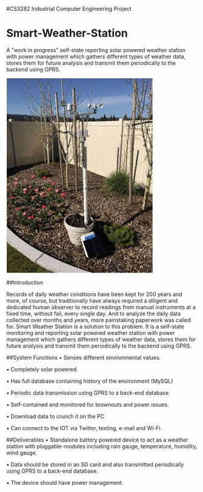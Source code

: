 #CS3282 Industrial Computer Engineering Project

# Smart-Weather-Station
A "work in progress" self-state reporting solar powered weather station with power management which gathers different types of weather data, stores them for future analysis and transmit them periodically to the backend using GPRS.

![Smart Weather Sattion](https://github.com/KajanM/Smart-Weather-Station/blob/master/SmartWeatherStation.JPG?raw=true)

##Introduction

Records of daily weather conditions have been kept for 200 years and more, of course, but traditionally have always required a diligent and dedicated human observer to record readings from manual instruments at a fixed time, without fail, every single day. And to analyze the daily data collected over months and years, more painstaking paperwork was called for. Smart Weather Station is a solution to this problem. It is a self-state monitoring and reporting solar powered weather station with power management which gathers different types of weather data, stores them for future analysis and transmit them periodically to the backend using GPRS.

##System Functions
•	Senses different environmental values.

•	Completely solar powered.

•	Has full database containing history of the environment (MySQL)

•	Periodic data transmission using GPRS to a back-end database.

•	Self-contained and monitored for brownouts and power issues.

•	Download data to crunch it on the PC

•	Can connect to the IOT via Twitter, texting, e-mail and Wi-Fi.


##Deliverables
•	Standalone battery powered device to act as a weather station with pluggable-modules including rain gauge, temperature, humidity, wind gauge.

•	Data should be stored in an SD card and also transmitted periodically using GPRS to a back-end database.

•	The device should have power management.
